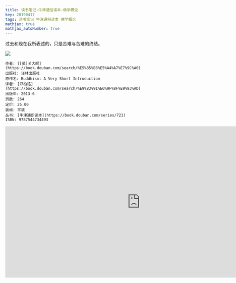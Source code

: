 ```yaml
---
title: 读书笔记-牛津通俗读本-佛学概论
key: 20190417
tags: 读书笔记 牛津通俗读本 佛学概论
mathjax: true
mathjax_autoNumber: true
---
```


过去和现在我所表述的，只是苦难与苦难的终结。

<!--more-->

![](https://img3.doubanio.com/view/subject/l/public/s26390542.jpg)

```
作者: [[英]关大眠](https://book.douban.com/search/%E5%85%B3%E5%A4%A7%E7%9C%A0) 
出版社: 译林出版社
原作名: Buddhism: A Very Short Introduction
译者: [郑柏铭](https://book.douban.com/search/%E9%83%91%E6%9F%8F%E9%93%AD) 
出版年: 2013-6
页数: 264
定价: 25.00
装帧: 平装
丛书: [牛津通识读本](https://book.douban.com/series/721) 
ISBN: 9787544734493
```

<iframe width='853' height='480' src='https://embed.coggle.it/diagram/XM7_oGSy4FUx9PLC/02a02bb53f4beb399f1a0717030b46c0f35681221d7b52fd2a09f46b5742a3d5' frameborder='0' allowfullscreen></iframe>